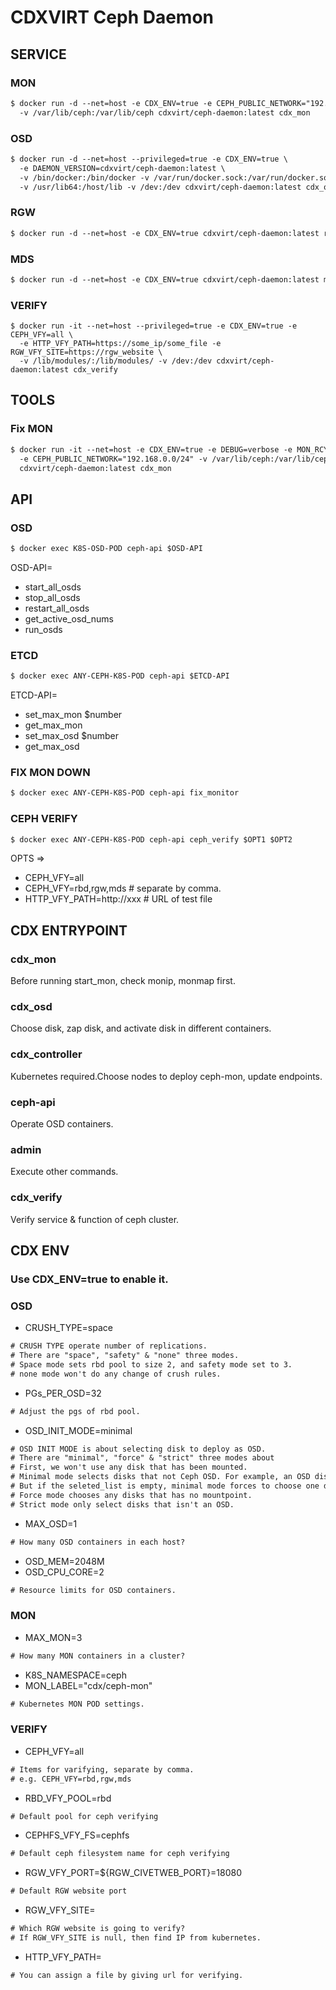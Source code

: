 # CDXVIRT Ceph Daemon

## SERVICE
### MON
```txt
$ docker run -d --net=host -e CDX_ENV=true -e CEPH_PUBLIC_NETWORK="192.168.0.0/24" \
  -v /var/lib/ceph:/var/lib/ceph cdxvirt/ceph-daemon:latest cdx_mon
```
### OSD
```txt
$ docker run -d --net=host --privileged=true -e CDX_ENV=true \
  -e DAEMON_VERSION=cdxvirt/ceph-daemon:latest \
  -v /bin/docker:/bin/docker -v /var/run/docker.sock:/var/run/docker.sock \
  -v /usr/lib64:/host/lib -v /dev:/dev cdxvirt/ceph-daemon:latest cdx_osd
```

### RGW
```txt
$ docker run -d --net=host -e CDX_ENV=true cdxvirt/ceph-daemon:latest rgw
```

### MDS
```txt
$ docker run -d --net=host -e CDX_ENV=true cdxvirt/ceph-daemon:latest mds
```

### VERIFY
```
$ docker run -it --net=host --privileged=true -e CDX_ENV=true -e CEPH_VFY=all \
  -e HTTP_VFY_PATH=https://some_ip/some_file -e RGW_VFY_SITE=https://rgw_website \
  -v /lib/modules/:/lib/modules/ -v /dev:/dev cdxvirt/ceph-daemon:latest cdx_verify
```

## TOOLS
### Fix MON
```txt
$ docker run -it --net=host -e CDX_ENV=true -e DEBUG=verbose -e MON_RCY=true \
  -e CEPH_PUBLIC_NETWORK="192.168.0.0/24" -v /var/lib/ceph:/var/lib/ceph \
  cdxvirt/ceph-daemon:latest cdx_mon
```

## API
### OSD
```txt
$ docker exec K8S-OSD-POD ceph-api $OSD-API
```
OSD-API=
- start_all_osds
- stop_all_osds
- restart_all_osds
- get_active_osd_nums
- run_osds

### ETCD
```txt
$ docker exec ANY-CEPH-K8S-POD ceph-api $ETCD-API
```
ETCD-API=
- set_max_mon $number
- get_max_mon
- set_max_osd $number
- get_max_osd

### FIX MON DOWN
```txt
$ docker exec ANY-CEPH-K8S-POD ceph-api fix_monitor
```

### CEPH VERIFY
```txt
$ docker exec ANY-CEPH-K8S-POD ceph-api ceph_verify $OPT1 $OPT2
```
OPTS =>
- CEPH_VFY=all
- CEPH_VFY=rbd,rgw,mds # separate by comma.
- HTTP_VFY_PATH=http://xxx # URL of test file

## CDX ENTRYPOINT
### cdx_mon
Before running start_mon, check monip, monmap first.
### cdx_osd
Choose disk, zap disk, and activate disk in different containers.
### cdx_controller
Kubernetes required.Choose nodes to deploy ceph-mon, update endpoints.
### ceph-api
Operate OSD containers.
### admin
Execute other commands.
### cdx_verify
Verify service & function of ceph cluster.

## CDX ENV
### Use CDX_ENV=true to enable it.
### OSD
- CRUSH_TYPE=space
```txt
# CRUSH TYPE operate number of replications.
# There are "space", "safety" & "none" three modes.
# Space mode sets rbd pool to size 2, and safety mode set to 3.
# none mode won't do any change of crush rules.
```
- PGs_PER_OSD=32
```txt
# Adjust the pgs of rbd pool.
```
- OSD_INIT_MODE=minimal
```txt
# OSD INIT MODE is about selecting disk to deploy as OSD.
# There are "minimal", "force" & "strict" three modes about
# First, we won't use any disk that has been mounted.
# Minimal mode selects disks that not Ceph OSD. For example, an OSD disk from other won't be select.
# But if the seleted_list is empty, minimal mode forces to choose one disk.
# Force mode chooses any disks that has no mountpoint.
# Strict mode only select disks that isn't an OSD.
```
- MAX_OSD=1
```txt
# How many OSD containers in each host?
```
- OSD_MEM=2048M
- OSD_CPU_CORE=2
```txt
# Resource limits for OSD containers.
```
### MON
- MAX_MON=3
```txt
# How many MON containers in a cluster?
```
- K8S_NAMESPACE=ceph
- MON_LABEL="cdx/ceph-mon"
```txt
# Kubernetes MON POD settings.
```
### VERIFY
- CEPH_VFY=all
```txt
# Items for varifying, separate by comma.
# e.g. CEPH_VFY=rbd,rgw,mds
```
- RBD_VFY_POOL=rbd
```txt
# Default pool for ceph verifying
```
- CEPHFS_VFY_FS=cephfs
```txt
# Default ceph filesystem name for ceph verifying
```
- RGW_VFY_PORT=${RGW_CIVETWEB_PORT}=18080
```txt
# Default RGW website port
```
- RGW_VFY_SITE=
```txt
# Which RGW website is going to verify?
# If RGW_VFY_SITE is null, then find IP from kubernetes.
```
- HTTP_VFY_PATH=
```txt
# You can assign a file by giving url for verifying.
```

